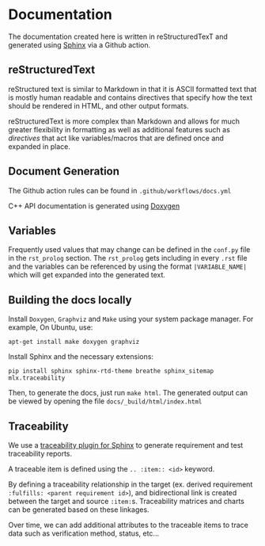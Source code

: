 # Documentation

The documentation created here is written in reStructuredTexT and generated using [Sphinx](https://www.sphinx-doc.org/en/master/) via a Github action.

## reStructuredText

reStructured text is similar to Markdown in that it is ASCII formatted text that is mostly human readable and contains directives that specify how the text should be rendered in HTML, and other output formats.

reStructuredText is more complex than Markdown and allows for much greater flexibility in formatting as well as additional features such as *directives* that act like variables/macros that are defined once and expanded in place.

## Document Generation

The Github action rules can be found in `.github/workflows/docs.yml`

C++ API documentation is generated using [Doxygen](https://github.com/doxygen/doxygen)

## Variables

Frequently used values that may change can be defined in the `conf.py` file in the `rst_prolog` section. The `rst_prolog` gets including in every `.rst` file and the variables can be referenced by using the format `|VARIABLE_NAME|` which will get expanded into the generated text.

## Building the docs locally

Install `Doxygen`, `Graphviz` and `Make` using your system package manager. For example, On Ubuntu, use:
```shell
apt-get install make doxygen graphviz
```

Install Sphinx and the necessary extensions:
```shell
pip install sphinx sphinx-rtd-theme breathe sphinx_sitemap mlx.traceability
```

Then, to generate the docs, just run `make html`. The generated output can be viewed by opening the file `docs/_build/html/index.html`

## Traceability

We use a [traceability plugin for Sphinx](https://melexis.github.io/sphinx-traceability-extension/index.html) to generate requirement and test traceability reports.

A traceable item is defined using the `.. :item:: <id>` keyword.

By defining a traceability relationship in the target (ex. derived requirement
`:fulfills: <parent requirement id>`), and bidirectional link is created between
 the target and source `:item:`s. Traceability matrices and charts can be
 generated based on these linkages.

Over time, we can add additional attributes to the traceable items to trace data
 such as verification method, status, etc...
